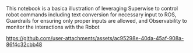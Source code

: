 This notebook is a basica illustration of leveraging Superwise to control robot commands including text conversion for necessary input to ROS, Guardrails for ensuring only proper inputs are allowed, and Observability to monitor the interactions with the Robot


https://github.com/user-attachments/assets/ac95298e-40da-45af-908a-86f4c32cbb48

